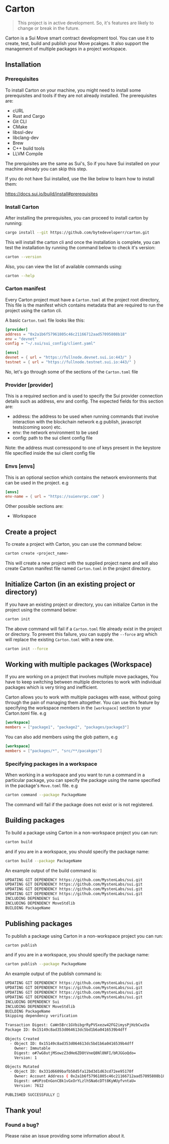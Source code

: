 # Carton

> This project is in active development. So, it's features are likely to change or break in the future.

Carton is a Sui Move smart contract development tool. You can use it to create, test, build and publish your Move pcakges. It also support the management of multiple packages in a project workspace.

## Installation

### Prerequisites

To install Carton on your machine, you might need to install some prerequisites and tools if they are not already installed. The prerequisites are:

- cURL
- Rust and Cargo
- Git CLI
- CMake
- libssl-dev
- libclang-dev
- Brew
- C++ build tools
- LLVM Compile

The prerquisites are the same as Sui's, So if you have Sui installed on your machine already you can skip this step.

If you do not have Sui installed, use the like below to learn how to install them:

https://docs.sui.io/build/install#prerequisites

### Install Carton

After installing the prerequisites, you can proceed to install carton by running:

```sh
cargo install --git https://github.com/bytedeveloperr/carton.git
```

This will install the carton cli and once the installation is complete, you can test the installation by running the command below to check it's version:

```sh
carton --version
```

Also, you can view the list of available commands using:

```sh
carton --help
```

### Carton manifest

Every Carton project must have a `Carton.toml` at the project root directory, This file is the manifest which contains metadata that are required to run the project using the carton cli.

A basic `Carton.toml` file looks like this:

```toml
[provider]
address = "0x2a1b6f57961805c46c21166712aad57095808b18"
env = "devnet"
config = "~/.sui/sui_config/client.yaml"

[envs]
devnet = { url = "https://fullnode.devnet.sui.io:443/" }
testnet = { url = "https://fullnode.testnet.sui.io:443/" }
```

No, let's go through some of the sections of the `Carton.toml` file

### Provider [provider]

This is a required section and is used to specify the Sui provider connection details such as address, env and config. The expected fields for this section are:

- address: the address to be used when running commands that involve interaction with the blockchain network e.g publish, javascript tests(coming soon) etc.
- env: the network environment to be used
- config: path to the sui client config file

Note: the address must corresspond to one of keys present in the keystore file specified inside the sui client config file

### Envs [envs]

This is an optional section which contains the network environments that can be used in the project. e.g

```toml
[envs]
env-name = { url = "https://suienvrpc.com" }
```

Other possible sections are:

- Workspace

## Create a project

To create a project with Carton, you can use the command below:

```sh
carton create <project_name>
```

This will create a new project with the supplied project name and will also create Carton manifest file named `Carton.toml` in the project directory.

## Initialize Carton (in an existing project or directory)

If you have an existing project or directory, you can initialize Carton in the project using the command below:

```sh
carton init
```

The above command will fail if a `Carton.toml` file already exist in the project or directory. To prevent this failure, you can supply the `--force` arg which will replace the existing `Carton.toml` with a new one.

```sh
carton init --force
```

## Working with multiple packages (Workspace)

If you are working on a project that involves multiple move packages, You have to keep switching between multiple directories to work with individual packages which is very tiring and inefficient.

Carton allows you to work with multiple packages with ease, without going through the pain of managing them altogether. You can use this feature by specifying the workspace members in the `[workspace]` section to your Carton.toml file. e.g

```toml
[workspace]
members = ["package1", "package2", "packages/package3"]
```

You can also add members using the glob pattern, e.g

```toml
[workspace]
members = ["packages/*", "src/**/pacakges"]
```

### Specifying packages in a workspace

When working in a workspace and you want to run a command in a particular package, you can specify the package using the name specified in the package's `Move.toml` file. e.g

```sh
carton command --package PackageName
```

The command will fail if the package does not exist or is not registered.

## Building packages

To build a package using Carton in a non-workspace project you can run:

```sh
carton build
```

and if you are in a workspace, you should specify the package name:

```sh
carton build --package PackageName
```

An example output of the build command is:

```sh
UPDATING GIT DEPENDENCY https://github.com/MystenLabs/sui.git
UPDATING GIT DEPENDENCY https://github.com/MystenLabs/sui.git
UPDATING GIT DEPENDENCY https://github.com/MystenLabs/sui.git
UPDATING GIT DEPENDENCY https://github.com/MystenLabs/sui.git
INCLUDING DEPENDENCY Sui
INCLUDING DEPENDENCY MoveStdlib
BUILDING PackageName
```

## Publishing packages

To publish a package using Carton in a non-workspace project you can run:

```sh
carton publish
```

and if you are in a workspace, you should specify the package name:

```sh
carton publish --package PackageName
```

An example output of the publish command is:

```sh
UPDATING GIT DEPENDENCY https://github.com/MystenLabs/sui.git
UPDATING GIT DEPENDENCY https://github.com/MystenLabs/sui.git
UPDATING GIT DEPENDENCY https://github.com/MystenLabs/sui.git
UPDATING GIT DEPENDENCY https://github.com/MystenLabs/sui.git
INCLUDING DEPENDENCY Sui
INCLUDING DEPENDENCY MoveStdlib
BUILDING PackageName
Skipping dependency verification

Transaction Digest: CaWn5Brc1GVbibgrRyPVSxezw42FG2imysPjHzbCwzDa
Package ID: 0x15149c8ad353d064613dc5bd1b6a0416539b4dff

Objects Created
  - Object ID: 0x15149c8ad353d064613dc5bd1b6a0416539b4dff
    Owner: Immutable
    Digest: o#7wG8utjMSowzZ3dHe6ZD8tVneQ8Nl8NFI/bRJGGoQdo=
    Version: 1

Objects Mutated
  - Object ID: 0x331d6609bafb58d5fa12bd3d1d63cd72ee95170f
    Owner: Account Address ( 0x2a1b6f57961805c46c21166712aad57095808b18 )
    Digest: o#UPzoEnGonCBk1vGxOrYLzlhSNa6cDTt8KyWUyfvntaU=
    Version: 7612

PUBLISHED SUCCESSFULLY 🥳
```

## Thank you!

### Found a bug?

Please raise an issue providing some information about it.
